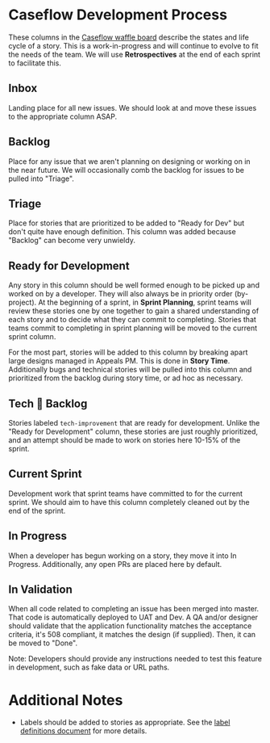 # Caseflow Development Process
These columns in the [Caseflow waffle board](https://waffle.io/department-of-veterans-affairs/caseflow) describe the states and life cycle of a story. This is a work-in-progress and will continue to evolve to fit the needs of the team. We will use **Retrospectives** at the end of each sprint to facilitate this.

## Inbox
Landing place for all new issues. We should look at and move these issues to the appropriate column ASAP.

## Backlog
Place for any issue that we aren't planning on designing or working on in the near future. We will occasionally comb the backlog for issues to be pulled into "Triage".

## Triage
Place for stories that are prioritized to be added to "Ready for Dev" but don't quite have enough definition. This column was added because "Backlog" can become very unwieldy.

## Ready for Development
Any story in this column should be well formed enough to be picked up and worked on by a developer.
They will also always be in priority order (by-project).
At the beginning of a sprint, in **Sprint Planning**, sprint teams will review these stories one by one together to gain a shared understanding of each story and to decide what they can commit to completing.
Stories that teams commit to completing in sprint planning will be moved to the current sprint column. 

For the most part, stories will be added to this column by breaking apart large designs managed in Appeals PM.
This is done in **Story Time**.
Additionally bugs and technical stories will be pulled into this column and prioritized from the backlog during story time, or ad hoc as necessary.

## Tech 💪 Backlog
Stories labeled `tech-improvement` that are ready for development. Unlike the "Ready for Development" column, these stories are just roughly prioritized, and an attempt should be made to work on stories here 10-15% of the sprint.

## Current Sprint
Development work that sprint teams have committed to for the current sprint.
We should aim to have this column completely cleaned out by the end of the sprint.

## In Progress
When a developer has begun working on a story, they move it into In Progress. Additionally, any open PRs are placed here by default.

## In Validation
When all code related to completing an issue has been merged into master.
That code is automatically deployed to UAT and Dev.
A QA and/or designer should validate that the application functionality matches the acceptance criteria, it's 508 compliant, it matches the design (if supplied). Then, it can be moved to "Done".

Note: Developers should provide any instructions needed to test this feature in development, such as fake data or URL paths.

# Additional Notes
- Labels should be added to stories as appropriate. See the [label definitions document](/docs/labels.md) for more details.
